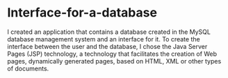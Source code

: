 # Interface-for-a-database
I created an application that contains a database created in the MySQL database management system and an interface for it. To create the interface between the user and the database, I chose the Java Server Pages (JSP) technology, a technology that facilitates the creation of Web pages, dynamically generated pages, based on HTML, XML or other types of documents.
